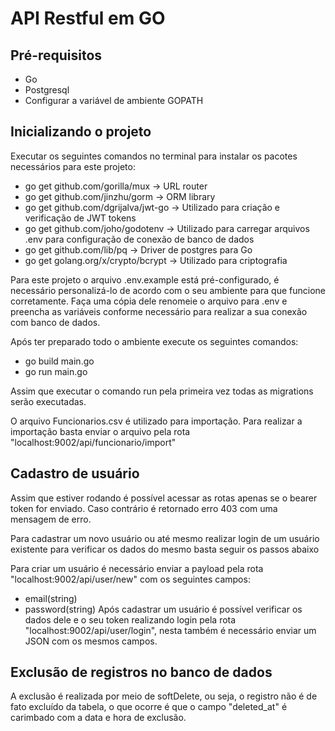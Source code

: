 # API Restful em GO

## Pré-requisitos

- Go
- Postgresql 
- Configurar a variável de ambiente GOPATH

## Inicializando o projeto

Executar os seguintes comandos no terminal para instalar os pacotes necessários para este projeto:
- go get github.com/gorilla/mux        -> URL router
- go get github.com/jinzhu/gorm        -> ORM library
- go get github.com/dgrijalva/jwt-go   -> Utilizado para criação e verificação de JWT tokens
- go get github.com/joho/godotenv      -> Utilizado para carregar arquivos .env para configuração de conexão de banco de dados
- go get github.com/lib/pq             -> Driver de postgres para Go
- go get golang.org/x/crypto/bcrypt    -> Utilizado para criptografia

Para este projeto o arquivo .env.example está pré-configurado, é necessário personalizá-lo de acordo com o seu ambiente para que funcione corretamente. Faça uma cópia dele renomeie o arquivo para .env e preencha as variáveis conforme necessário para realizar a sua conexão com banco de dados.

Após ter preparado todo o ambiente execute os seguintes comandos:
- go build main.go
- go run main.go

Assim que executar o comando run pela primeira vez todas as migrations serão executadas.

O arquivo Funcionarios.csv é utilizado para importação. Para realizar a importação basta enviar o arquivo pela rota "localhost:9002/api/funcionario/import"


## Cadastro de usuário

Assim que estiver rodando é possível acessar as rotas apenas se o bearer token for enviado. Caso contrário é retornado erro 403 com uma mensagem de erro.

Para cadastrar um novo usuário ou até mesmo realizar login de um usuário existente para verificar os dados do mesmo basta seguir os passos abaixo

Para criar um  usuário é necessário enviar a payload pela rota "localhost:9002/api/user/new" com os seguintes campos:
- email(string)
- password(string)
Após cadastrar um usuário é possível verificar os dados dele e o seu token realizando login pela rota "localhost:9002/api/user/login", nesta também é necessário  enviar um JSON com os mesmos campos.

## Exclusão de registros no banco de dados

A exclusão é realizada por meio de softDelete, ou seja, o registro não é de fato excluído da tabela, o que ocorre é que o campo "deleted_at" é carimbado com a data e hora de exclusão.

